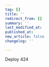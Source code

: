 ```yaml
---
tag: []
title: ''
redirect_from: []
summary: ''
last_modified_at: 
published_at: 
new_article: false
changelog: ''

---
```

Deploy 424